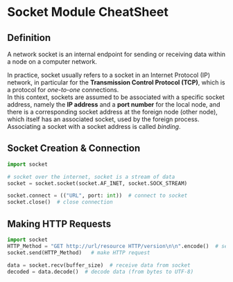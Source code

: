 # Socket Module CheatSheet

## Definition

A network socket is an internal endpoint for sending or receiving data within a node on a computer network.

In practice, socket usually refers to a socket in an Internet Protocol (IP) network, in particular for the **Transmission Control Protocol (TCP)**, which is a protocol for *one-to-one* connections.  
In this context, sockets are assumed to be associated with a specific socket address, namely the **IP address** and a **port number** for the local node, and there is a corresponding socket address at the foreign node (other node), which itself has an associated socket, used by the foreign process. Associating a socket with a socket address is called *binding*.

## Socket Creation & Connection

```python
import socket

# socket over the internet, socket is a stream of data
socket = socket.socket(socket.AF_INET, socket.SOCK_STREAM)

socket.connect = (("URL", port: int))  # connect to socket
socket.close()  # close connection
```

## Making HTTP Requests

```python
import socket
HTTP_Method = "GET http://url/resource HTTP/version\n\n".encode()  # set HTTP request (encoded string from UTF-8 to bytes)
socket.send(HTTP_Method)   # make HTTP request

data = socket.recv(buffer_size)  # receive data from socket
decoded = data.decode()  # decode data (from bytes to UTF-8)
```
